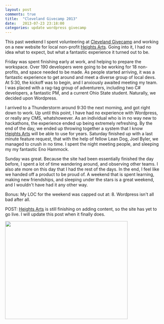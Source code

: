 ```yaml
---
layout: post
comments: true
title: 	"Cleveland Givecamp 2013"
date: 	2013-07-23 23:18:00
categories: update wordpress givecamp
---
```


This past weekend I spent volunteering at [Cleveland Givecamp][cle-gc] and working on a new website for local non-profit [Heights Arts][heights-arts]. Going into it, I had no idea what to expect, but what a fantastic experience it turned out to be.

Friday was spent finishing early at work, and helping to prepare the workspace. Over 190 developers were going to be working for 18 non-profits, and space needed to be made. As people started arriving, it was a fantastic experience to get around and meet a diverse group of local devs.  At 5:30, the kickoff was to begin, and I anxiously awaited meeting my team. I was placed with a rag-tag group of adventurers, including two C# developers, a fantastic PM, and a current Ohio State student. Naturally, we decided upon Wordpress.

I arrived to a Thunderstorm around 9:30 the next morning, and got right down to work. Up until this point, I have had no experience with Wordpress, or really any CMS, whatshowever. As an individual who is in no way new to hackathons, the experience ended up being extremely refreshing. By the end of the day, we ended up throwing together a system that I know [Heights Arts][heights-arts] will be able to use for years. Saturday finished up with a last minute feature request, that with the help of fellow Lean Dog, Joel Byler, we managed to crush in no time. I spent the night meeting people, and sleeping my my fantastic Eno Hammock.

Sunday was great. Because the site had been essentially finished the day before, I spent a lot of time wandering around, and observing other teams. I also ate more on this day that I had the rest of the days. In the end, I feel like we handed off a product to be proud of. A weekend that is spent learning, making new friendships, and sleeping under the stars is a great weekend, and I wouldn't have had it any other way.

Bonus: My LOC for the weekend was capped out at: 8. Wordpress isn't all bad after all.

POST: [Heights Arts][heights-arts] is still finishing on adding content, so the site has yet to go live.  I will update this post when it finally does.

<img src="http://i.imgur.com/QzwuQ4e.jpg" width="400" height="320">


[cle-gc]: http://clevelandgivecamp.org
[heights-arts]: http://heightsarts.org
